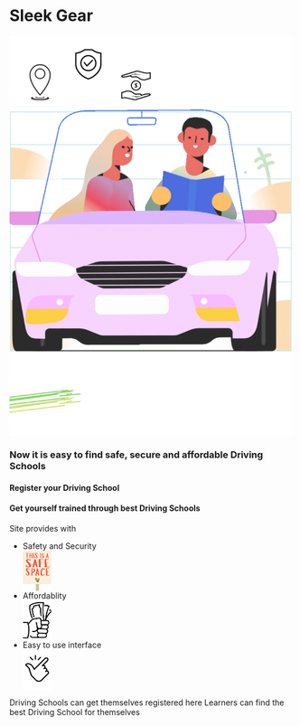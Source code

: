 # Sleek Gear
 <img src="https://github.com/curriee11/Driving_Schools/blob/main/Untitled%20design.jpg" width="500" align="center">


<h3>Now it is easy to find safe, secure and affordable Driving Schools</h3>

<h4>Register your Driving School</h4>
<h4>Get yourself trained through best Driving Schools</h4>

Site provides with
<ul>
 <li>Safety and Security</li>
 <img src="https://github.com/curriee11/Driving_Schools/blob/main/Untitled%20design%20(1).jpg" width="50" align="center">
 <li>Affordablity</li>
 <img src="https://github.com/curriee11/Driving_Schools/blob/main/Untitled%20design%20(2).jpg" width="50" align="center">
 <li>Easy to use interface</li>
 <img src="https://github.com/curriee11/Driving_Schools/blob/main/Untitled%20design%20(3).jpg" width="50" align="center">
</ul>

Driving Schools can get themselves registered here
Learners can find the best Driving School for themselves

